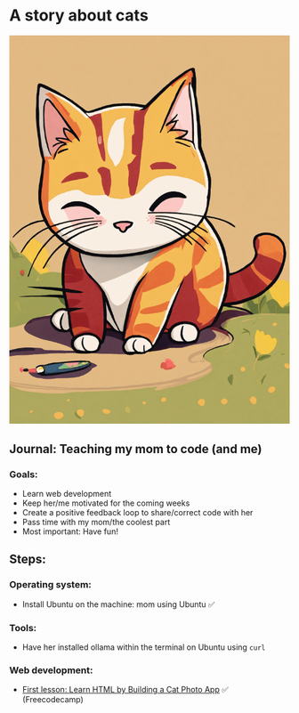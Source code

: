 # A story about cats

![img](./cat.jpeg)

##  Journal: Teaching my mom to code (and me)

### **Goals:**

- Learn web development
- Keep her/me motivated for the coming weeks
- Create a positive feedback loop to share/correct code with her
- Pass time with my mom/the coolest part
- Most important: Have fun!

## Steps:

### Operating system:
- Install Ubuntu on the machine: mom using Ubuntu :white_check_mark:

### Tools:
- Have her installed ollama within the terminal on Ubuntu using ```curl```

### Web development:
- [First lesson: Learn HTML by Building a Cat Photo App](https://www.freecodecamp.org/learn/2022/responsive-web-design/) :white_check_mark: (Freecodecamp)

  
